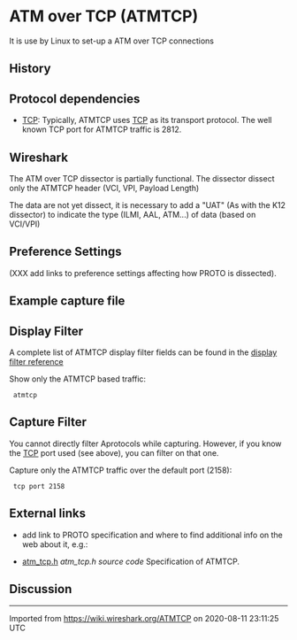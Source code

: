 # ATM over TCP (ATMTCP)

It is use by Linux to set-up a ATM over TCP connections

## History

## Protocol dependencies

  - [TCP](/TCP): Typically, ATMTCP uses [TCP](/TCP) as its transport protocol. The well known TCP port for ATMTCP traffic is 2812.

## Wireshark

The ATM over TCP dissector is partially functional. The dissector dissect only the ATMTCP header (VCI, VPI, Payload Length)

The data are not yet dissect, it is necessary to add a "UAT" (As with the K12 dissector) to indicate the type (ILMI, AAL, ATM...) of data (based on VCI/VPI)

## Preference Settings

(XXX add links to preference settings affecting how PROTO is dissected).

## Example capture file

## Display Filter

A complete list of ATMTCP display filter fields can be found in the [display filter reference](http://www.wireshark.org/docs/dfref/a/atmtcp.html)

Show only the ATMTCP based traffic:

``` 
 atmtcp
```

## Capture Filter

You cannot directly filter Aprotocols while capturing. However, if you know the [TCP](/TCP) port used (see above), you can filter on that one.

Capture only the ATMTCP traffic over the default port (2158):

``` 
 tcp port 2158 
```

## External links

  - add link to PROTO specification and where to find additional info on the web about it, e.g.:

  - [atm\_tcp.h](http://git.kernel.org/cgit/linux/kernel/git/next/linux-next.git/tree/include/uapi/linux/atm_tcp.h?id=HEAD) *atm\_tcp.h source code* Specification of ATMTCP.

## Discussion

---

Imported from https://wiki.wireshark.org/ATMTCP on 2020-08-11 23:11:25 UTC
